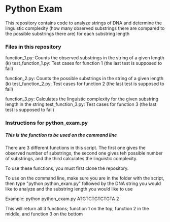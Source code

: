 # Python Exam
This repository contains code to analyze strings of DNA and determine the linguistic complexity (how many observed substrings there are compared to the possible substrings there are) for each substring length

### Files in this repository
function_1.py: Counts the observed substrings in the string of a given length (k)
test_function_1.py: Test cases for function 1 (the last test is supposed to fail)

function_2.py: Counts the possible substrings in the string of a given length (k)
test_function_2.py: Test cases for function 2 (the last test is supposed to fail)

function_3.py: Calculates the linguistic complexity for the given substring length in the string
test_function_3.py: Test cases for function 3 (the last test is supposed to fail)

### Instructions for python_exam.py
##### This is the function to be used on the command line
There are 3 different functions in this script. The first one gives the observed number of substrings, the second one gives teh possible number of substrings, and the third calculates the linguistic complexity.

To use these functions, you must first clone the repository.

To use on the command line, make sure you are in the folder with the script, then type "python python_exam.py" followed by the DNA string you would like to analyze and the substring length you would like to use

Example:
    python python_exam.py ATGTCTGTCTGTA 2

This will return all 3 functions; function 1 on the top, function 2 in the middle, and function 3 on the bottom
